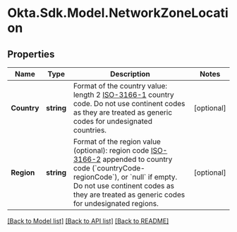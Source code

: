# Okta.Sdk.Model.NetworkZoneLocation

## Properties

Name | Type | Description | Notes
------------ | ------------- | ------------- | -------------
**Country** | **string** | Format of the country value: length 2 [ISO-3166-1](https://en.wikipedia.org/wiki/ISO_3166-1_alpha-2) country code. Do not use continent codes as they are treated as generic codes for undesignated countries. | [optional] 
**Region** | **string** | Format of the region value (optional): region code [ISO-3166-2](https://en.wikipedia.org/wiki/ISO_3166-2) appended to country code (&#x60;countryCode-regionCode&#x60;), or &#x60;null&#x60; if empty. Do not use continent codes as they are treated as generic codes for undesignated regions. | [optional] 

[[Back to Model list]](../README.md#documentation-for-models) [[Back to API list]](../README.md#documentation-for-api-endpoints) [[Back to README]](../README.md)


